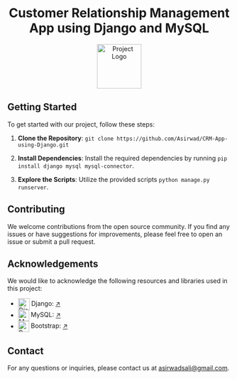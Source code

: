 <h1 align="center">
  Customer Relationship Management App using Django and MySQL
</h1>

<p align="center">
  <img src="https://static-00.iconduck.com/assets.00/customer-data-icon-2048x2048-4jkziwxj.png" alt="Project Logo" width="100">
</p>


## Getting Started

To get started with our project, follow these steps:

1. **Clone the Repository**: `git clone https://github.com/Asirwad/CRM-App-using-Django.git`

2. **Install Dependencies**: Install the required dependencies by running `pip install django mysql mysql-connector`.

4. **Explore the Scripts**: Utilize the provided scripts `python manage.py runserver`.

## Contributing

We welcome contributions from the open source community. If you find any issues or have suggestions for improvements, please feel free to open an issue or submit a pull request.

## Acknowledgements


We would like to acknowledge the following resources and libraries used in this project:

- <img src="https://www.svgrepo.com/show/353657/django-icon.svg" alt="Django" width="26" align="center"> Django: [↗️](https://www.djangoproject.com/)
- <img src="https://github.com/Asirwad/CRM-App-using-Django/assets/85600836/5288b5d1-910d-4417-a021-f917790f96d4"
 alt="MySQL" width="25" align="center"> MySQL: [↗️](https://www.mysql.com/)
- <img src="https://getbootstrap.com/docs/5.2/assets/brand/bootstrap-logo-shadow.png"
 alt="PyQt" width="25" align="center"> Bootstrap: [↗️](https://getbootstrap.com/)

## Contact

For any questions or inquiries, please contact us at [asirwadsali@gmail.com](mailto:asirwadsali@gmail.com).
